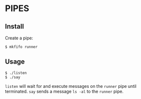 # PIPES

## Install

Create a pipe:

    $ mkfifo runner

## Usage

    $ ./listen
    $ ./say

`listen` will wait for and execute messages on the `runner` pipe until terminated.
`say` sends a message `ls -al` to the `runner` pipe.
